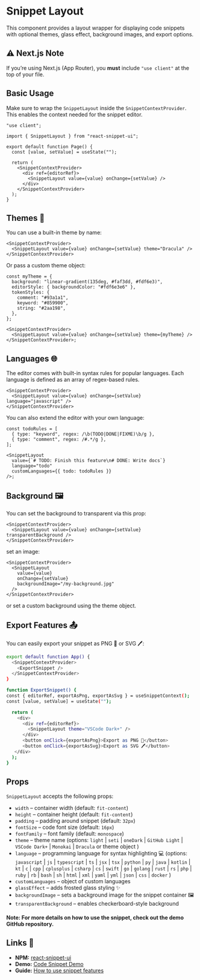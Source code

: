 # Snippet Layout

This component provides a layout wrapper for displaying code snippets with optional themes, glass effect, background images, and export options.

## ⚠️ Next.js Note

If you’re using Next.js (App Router), you **must** include `"use client"` at the top of your file.

## Basic Usage

Make sure to wrap the `SnippetLayout` inside the `SnippetContextProvider`. This enables the context needed for the snippet editor.

```tsx
"use client";

import { SnippetLayout } from "react-snippet-ui";

export default function Page() {
  const [value, setValue] = useState("");

  return (
    <SnippetContextProvider>
      <div ref={editorRef}>
        <SnippetLayout value={value} onChange={setValue} />
      </div>
    </SnippetContextProvider>
  );
}
```

## Themes 🎨

You can use a built-in theme by name:

```tsx
<SnippetContextProvider>
  <SnippetLayout value={value} onChange={setValue} theme="Dracula" />
</SnippetContextProvider>
```

Or pass a custom theme object:

```tsx
const myTheme = {
  background: "linear-gradient(135deg, #faf3dd, #fdf6e3)",
  editorStyle: { backgroundColor: "#fdf6e3e6" },
  tokenStyles: {
    comment: "#93a1a1",
    keyword: "#859900",
    string: "#2aa198",
  },
};

<SnippetContextProvider>
  <SnippetLayout value={value} onChange={setValue} theme={myTheme} />
</SnippetContextProvider>;
```

## Languages 🌐

The editor comes with built-in syntax rules for popular languages.
Each language is defined as an array of regex-based rules.

```tsx
<SnippetContextProvider>
  <SnippetLayout value={value} onChange={setValue} language="javascript" />
</SnippetContextProvider>
```

You can also extend the editor with your own language:

```tsx
const todoRules = [
  { type: "keyword", regex: /\b(TODO|DONE|FIXME)\b/g },
  { type: "comment", regex: /#.*/g },
];

<SnippetLayout
  value={`# TODO: Finish this feature\n# DONE: Write docs`}
  language="todo"
  customLanguages={{ todo: todoRules }}
/>;
```

## Background 🖼️

You can set the background to transparent via this prop:

```tsx
<SnippetContextProvider>
  <SnippetLayout value={value} onChange={setValue} transparentBackground />
</SnippetContextProvider>
```

set an image:

```tsx
<SnippetContextProvider>
  <SnippetLayout
    value={value}
    onChange={setValue}
    backgroundImage="/my-background.jpg"
  />
</SnippetContextProvider>
```

or set a custom background using the theme object.

## Export Features 📤

You can easily export your snippet as PNG 📸 or SVG 🖊️:

```bash
export default function App() {
  <SnippetContextProvider>
    <ExportSnippet />
  </SnippetContextProvider>
}

function ExportSnippet() {
const { editorRef, exportAsPng, exportAsSvg } = useSnippetContext();
const [value, setValue] = useState("");

  return (
    <div>
      <div ref={editorRef}>
        <SnippetLayout theme="VSCode Dark+" />
      </div>
      <button onClick={exportAsPng}>Export as PNG 📸</button>
      <button onClick={exportAsSvg}>Export as SVG 🖊️</button>
   </div>
  );
}
```

## Props

`SnippetLayout` accepts the following props:

- `width` – container width (default: `fit-content`)
- `height` – container height (default: `fit-content`)
- `padding` – padding around snippet (default: `32px`)
- `fontSize` – code font size (default: `16px`)
- `fontFamily` – font family (default: `monospace`)
- `theme` – theme name (options: `light` | `seti` | `oneDark` | `GitHub Light` | `VSCode Dark+` | `Monokai` | `Dracula` or theme object )
- `language` – programming language for syntax highlighting 💻 (options: `javascript` | `js` | `typescript` | `ts` | `jsx` | `tsx` | `python` | `py` | `java` | `kotlin` | `kt` | `c` | `cpp` | `cplusplus` | `csharp` | `cs` | `swift` | `go` | `golang` | `rust` | `rs` | `php` | `ruby` | `rb` | `bash` | `sh` | `html` | `xml` | `yaml` | `yml` | `json` | `css` | `docker` )
- `customLanguages` – object of custom languages
- `glassEffect` – adds frosted glass styling ✨
- `backgroundImage` – sets a background image for the snippet container 🖼️
- `transparentBackground` – enables checkerboard-style background

#### Note: For more details on how to use the snippet, check out the demo GitHub repository.

## Links 🔗

- **NPM:** [react-snippet-ui](https://www.npmjs.com/package/react-snippet-ui)
- **Demo:** [Code Snippet Demo](https://code-snippet-eta.vercel.app/)
- **Guide:** [How to use snippet features](https://github.com/MasoomehMokhtari78/code-snippet)
